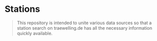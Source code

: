 # Stations

> This repository is intended to unite various data sources so that a station search on traewelling.de has all the necessary information quickly available.

